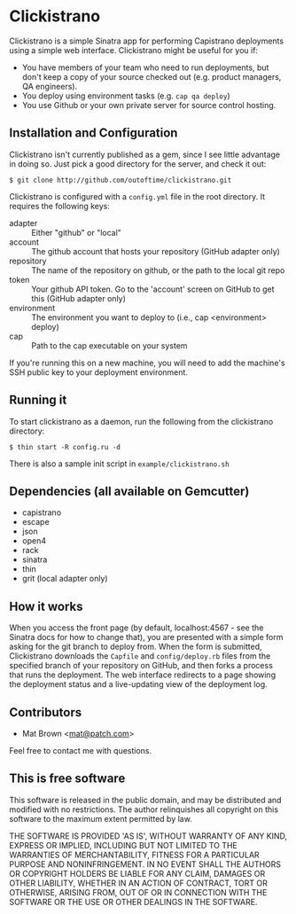 # Clickistrano

Clickistrano is a simple Sinatra app for performing Capistrano deployments
using a simple web interface. Clickistrano might be useful for you if:

* You have members of your team who need to run deployments, but don't keep a
  copy of your source checked out (e.g. product managers, QA engineers).
* You deploy using environment tasks (e.g. `cap qa deploy`)
* You use Github or your own private server for source control hosting.

## Installation and Configuration

Clickistrano isn't currently published as a gem, since I see little advantage in
doing so. Just pick a good directory for the server, and check it out:

    $ git clone http://github.com/outoftime/clickistrano.git

Clickistrano is configured with a `config.yml` file in the root directory.
It requires the following keys:

<dt>adapter</dt>
<dd>Either "github" or "local"</dd>
<dt>account</dt>
<dd>The github account that hosts your repository (GitHub adapter only)</dd>
<dt>repository</dt>
<dd>The name of the repository on github, or the path to the local git repo</dd>
<dt>token</dt>
<dd>Your github API token. Go to the 'account' screen on GitHub to get this
(GitHub adapter only)</dd>
<dt>environment</dt>
<dd>The environment you want to deploy to (i.e., cap &lt;environment&gt; deploy)</dd>
<dt>cap</dt>
<dd>Path to the cap executable on your system</dd>

If you're running this on a new machine, you will need to add the machine's SSH
public key to your deployment environment.

## Running it

To start clickistrano as a daemon, run the following from the clickistrano
directory:

    $ thin start -R config.ru -d

There is also a sample init script in `example/clickistrano.sh`

## Dependencies (all available on Gemcutter)

* capistrano
* escape
* json
* open4
* rack
* sinatra
* thin
* grit (local adapter only)

## How it works

When you access the front page (by default, localhost:4567 - see the Sinatra
docs for how to change that), you are presented with a simple form asking for
the git branch to deploy from. When the form is submitted, Clickistrano
downloads the `Capfile` and `config/deploy.rb` files
from the specified branch of your repository on GitHub, and then forks a process
that runs the deployment. The web interface redirects to a page showing the
deployment status and a live-updating view of the deployment log.

## Contributors

* Mat Brown &lt;mat@patch.com&gt;

Feel free to contact me with questions.


## This is free software

This software is released in the public domain, and may be distributed and
modified with no restrictions. The author relinquishes all copyright on this
software to the maximum extent permitted by law.

THE SOFTWARE IS PROVIDED 'AS IS', WITHOUT WARRANTY OF ANY KIND,
EXPRESS OR IMPLIED, INCLUDING BUT NOT LIMITED TO THE WARRANTIES OF
MERCHANTABILITY, FITNESS FOR A PARTICULAR PURPOSE AND NONINFRINGEMENT.
IN NO EVENT SHALL THE AUTHORS OR COPYRIGHT HOLDERS BE LIABLE FOR ANY
CLAIM, DAMAGES OR OTHER LIABILITY, WHETHER IN AN ACTION OF CONTRACT,
TORT OR OTHERWISE, ARISING FROM, OUT OF OR IN CONNECTION WITH THE
SOFTWARE OR THE USE OR OTHER DEALINGS IN THE SOFTWARE.
